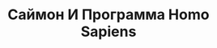 ---
draft: false
slug: saimon-i-programma-homo-sapiens-e6410841
title: Саймон И Программа Homo Sapiens
type: books
params:
  authors:
  - Becky Albertalli, Бекки Алберталли
  bookTitle: Саймон И Программа Homo Sapiens
  book_description: У Саймона есть большой секрет, который он доверил только Блю,
    своему интернет-другу. Но однажды их переписку прочитал одноклассник Мартин. Как
    оказалось, Мартину нравится подруга Саймона, и он решил, что шантаж — отличный
    шанс с ней сблизиться. На что пойдет Саймон, чтобы сохранить свой секрет?
  cover: https://images-na.ssl-images-amazon.com/images/S/compressed.photo.goodreads.com/books/1530553734i/40694429.jpg
  isbn: '9785990886162'
  languages:
  - Русский
  goodreads_link: https://www.goodreads.com/book/show/40694429-homo-sapiens
  page_count: '366'
  publication_year: '2018'
  russian_audioversion: 'no'
  russian_translation_status: exists
  series: Creekwood
  short_book_description: У Саймона есть большой секрет, который он доверил только
    Блю, своему интернет-другу. Но однажды их переписку прочитал одноклассник Мартин.
  tags:
  - LGBTQ+
  - contemporary
  - extortion
  - fiction
  - queer
  - realistic fiction
  - romance
  - young adult (YA)
---